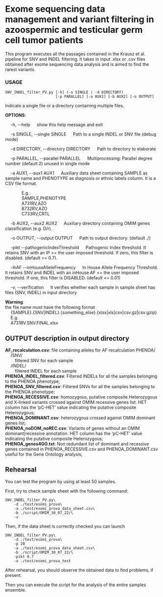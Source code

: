 # Exome sequencing data management and variant filtering in azoospermic and testicular germ cell tumor patients

This program executes all the passages contained in the Krausz et al. pipeline for SNV and 
INDEL filtering. It takes in input .xlsx or .csv files obtained after exome sequencing data
analysis and is aimed to find the rarest variants.

### USAGE 

```
SNV_INDEL_filter_PV.py [-h] (-s SINGLE | -d DIRECTORY) 
                       [-p PARALLEL] [-a AUX1] [-b AUX2] [-o OUTPUT]

```
Indicate a single file or a directory containing multiple files.

**OPTIONS**:

&emsp; -h, --help &emsp; show this help message and exit

&emsp; -s SINGLE, --single SINGLE &emsp; Path to a single INDEL or SNV file (debug mode)

&emsp; -d DIRECTORY, --directory DIRECTORY &emsp; Path to directory to elaborate

&emsp; -p PARALLEL, --parallel PARALLEL &emsp; Multiprocessing: Parallel degree number (default 2) unused in single mode
  
&emsp; -a AUX1, --aux1 AUX1  &emsp; Auxiliary data sheet containing SAMPLE as sample name and PHENOTYPE as 			           diagnosis or ethnic labels column. It is a CSV file format.

&emsp; &emsp; &emsp; E.g.<br> 
&emsp; &emsp; &emsp; SAMPLE,PHENOTYPE<br>
&emsp; &emsp; &emsp; A731RV,AZO<br>
&emsp; &emsp; &emsp; B732RV,AZO<br>
&emsp; &emsp; &emsp; C733RV,CRTL<br>

&emsp; -b AUX2, --aux2 AUX2 &emsp;  Auxiliary directory containing OMIM genes classification (e.g. D/r).

&emsp; -o OUTPUT, --output OUTPUT &emsp; Path to output directory. (default ./)

&emsp; -pikt --pathogenicIndexThreshold &emsp; Pathogenic Index threshold. 
                                It retains SNV with an IP >= the user imposed threshold.
                                If zero, this filter is disabled. (default >= 0.7).

&emsp; -ihAF --inHouseAlleleFrequency &emsp; In House Allele Frequency Threshold. 
                                It retains SNV and INDEL with an inHouse AF <= the user imposed threshold.
                                If one, this filter is DISABLED. (default <= 0.01)

&emsp; -v, --verification &emsp; It verifies whether each sample in sample sheet has files (SNV, INDEL) in input directory


**Warning**:<br>
the file name must have the following format<br>
&emsp; {SAMPLE}.{SNV|INDEL}.{something_else}.{xlsx|xls|csv|csv.gz|csv.gzip}<br>
&emsp; E.g. <br>
&emsp; A731RV.SNV.FINAL.xlsx<br>

## OUTPUT description in output directory

**AF_recalculation.csv**: file containing alleles for AF recalculation
PHENOA/<br>
&emsp;	/SNV/<br>
&emsp;&emsp;		filtered SNV for each sample<br>
&emsp;	/INDEL/<br>
&emsp;&emsp;		filtered INDEL for each sample<br>
**PHENOA_INDEL_filtered.csv**: Filtered INDELs for all the samples belonging to the PHENOA phenotype;<br>
**PHENOA_SNV_filtered.csv**: Filtered SNVs for all the samples belonging to the PHENOA phenotype;<br>
**PHENOA_RECESSIVE.csv**: homozygous, putative composite Heterozygous and X-linked variants crossed against OMIM recessive genes list. HET column has the ‘pC-HET’ value indicating the putative composite Heterozygous;<br>
**PHENOA_DOMINANT.csv**: heterozygous crossed against OMIM dominant genes list;<br>
**PHENOA_noDOM_noREC.csv**: Variants of genes without an OMIM dominant|recessive annotation. HET column has the ‘pC-HET’ value indicating the putative composite Heterozygous;<br>
**PHENOA_genes4GO.txt**: Non redundant list of dominant and recessive genes contained in PHENOA_RECESSIVE.csv and PHENOA_DOMINANT.csv useful for the Gene Ontology analysis;<br>


## Rehearsal
You can test the program by using at least 50 samples.

First, try to check sample sheet with the following command:
```
SNV_INDEL_filter_PV.py\
	-d ./test/esomi_prova\  
	-a ./test/esomi_prova_data_sheet.csv\ 
	-b ./script/OMIM_30_07_22/\ 
	-v
```

Then, if the data sheet is correctly checked you can launch

```
SNV_INDEL_filter_PV.py\
	-d ./test/esomi_prova\  
	-p 20
	-a ./test/esomi_prova_data_sheet.csv\ 
	-b ./script/OMIM_30_07_22/\ 
	-pikt 0.7
	-o ./test/esomi_prova_test
```

After rehearsal, you should observe the obtained data to find problems, if present.

Then you can execute the script for the analysis of the entire samples ensemble.

